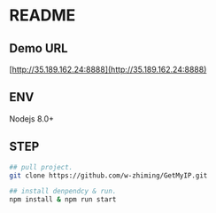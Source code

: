 # README

## Demo URL

[http://35.189.162.24:8888](http://35.189.162.24:8888)

## ENV

Nodejs 8.0+

## STEP

```bash
## pull project.
git clone https://github.com/w-zhiming/GetMyIP.git

## install denpendcy & run.
npm install & npm run start
```
